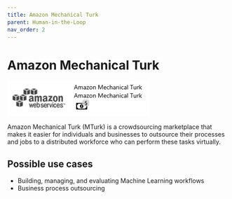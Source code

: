 ```yaml
---
title: Amazon Mechanical Turk
parent: Human-in-the-Loop
nav_order: 2
---
```


# Amazon Mechanical Turk

![](<../.gitbook/assets/41 (1) (1) (1) (1) (2).png>)

Amazon Mechanical Turk (MTurk) is a crowdsourcing marketplace that makes it easier for individuals and businesses to outsource their processes and jobs to a distributed workforce who can perform these tasks virtually.

## Possible use cases

* Building, managing, and evaluating Machine Learning workflows
* Business process outsourcing
